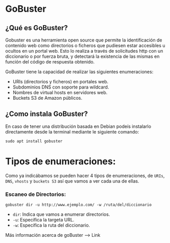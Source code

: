 # GoBuster

## ¿Qué es GoBuster?

Gobuster es una herramienta open source que permite la identificación de contenido web como directorios o ficheros que pudiesen estar
accesibles u ocultos en un portal web. Esto lo realiza a través de solicitudes http con un diccionario o por fuerza bruta, y detectará
la existencia de las mismas en función del código de respuesta obtenido.

GoBuster tiene la capacidad de realizar las siguientes enumeraciones:

* URIs (directorios y ficheros) en portales web.
* Subdominios DNS con soporte para wildcard.
* Nombres de virtual hosts en servidores web.
* Buckets S3 de Amazon públicos.

## ¿Como instala GoBuster?

En caso de tener una distribución basada en Debian podeís instalarlo directamente desde la terminal mediante le siguiente comando:

    sudo apt install gobuster
    
# Tipos de enumeraciones:

Como ya indicábamos se pueden hacer 4 tipos de enumeraciones, de `URIs`, `DNS`, `vhosts` y `buckets S3` así que vamos a ver cada una de ellas.

### Escaneo de Directorios:

    gobuster dir -u http://www.ejemplo.com/ -w /ruta/del/diccionario
    
* `dir`: Indica que vamos a enumerar directorios.     
* `-u`: Especifica la targeta URL.
* `-w`: Especifica la ruta del diccionario.

Más información acerca de goBuster --> <a href="https://byte-mind.net/enumeracion-por-fuerza-bruta-con-gobuster/" style="text-decoration:none">Link</a>





